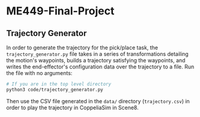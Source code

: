 # ME449-Final-Project

## Trajectory Generator
In order to generate the trajectory for the pick/place task, the `trajectory_generator.py` file takes in a series of transformations detailing the motion's waypoints, builds a trajectory satisfying the waypoints, and writes the end-effector's configuration data over the trajectory to a file. Run the file with no arguments:

```bash
# If you are in the top level directory
python3 code/trajectory_generator.py
```

Then use the CSV file generated in the `data/` directory (`trajectory.csv`) in order to play the trajectory in CoppeliaSim in Scene8.